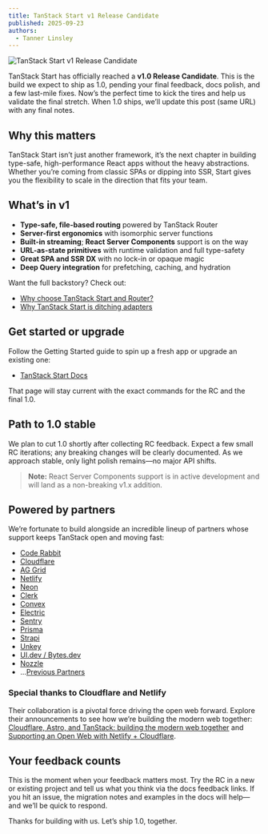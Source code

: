 ```yaml
---
title: TanStack Start v1 Release Candidate
published: 2025-09-23
authors:
  - Tanner Linsley
---
```


![TanStack Start v1 Release Candidate](/blog-assets/announcing-tanstack-start-v1/header.png)

TanStack Start has officially reached a **v1.0 Release Candidate**. This is the build we expect to ship as 1.0, pending your final feedback, docs polish, and a few last-mile fixes. Now’s the perfect time to kick the tires and help us validate the final stretch. When 1.0 ships, we’ll update this post (same URL) with any final notes.

## Why this matters

TanStack Start isn’t just another framework, it’s the next chapter in building type-safe, high-performance React apps without the heavy abstractions. Whether you’re coming from classic SPAs or dipping into SSR, Start gives you the flexibility to scale in the direction that fits your team.

## What’s in v1

- **Type-safe, file-based routing** powered by TanStack Router
- **Server-first ergonomics** with isomorphic server functions
- **Built-in streaming**; **React Server Components** support is on the way
- **URL-as-state primitives** with runtime validation and full type-safety
- **Great SPA and SSR DX** with no lock-in or opaque magic
- **Deep Query integration** for prefetching, caching, and hydration

Want the full backstory? Check out:

- [Why choose TanStack Start and Router?](/blog/why-tanstack-start-and-router)
- [Why TanStack Start is ditching adapters](/blog/why-tanstack-start-is-ditching-adapters)

## Get started or upgrade

Follow the Getting Started guide to spin up a fresh app or upgrade an existing one:

- [TanStack Start Docs](/start)

That page will stay current with the exact commands for the RC and the final 1.0.

## Path to 1.0 stable

We plan to cut 1.0 shortly after collecting RC feedback. Expect a few small RC iterations; any breaking changes will be clearly documented. As we approach stable, only light polish remains—no major API shifts.

> **Note:** React Server Components support is in active development and will land as a non-breaking v1.x addition.

## Powered by partners

We’re fortunate to build alongside an incredible lineup of partners whose support keeps TanStack open and moving fast:

- [Code Rabbit](https://coderabbit.link/tanstack?utm_source=tanstack&via=tanstack)
- [Cloudflare](https://www.cloudflare.com?utm_source=tanstack)
- [AG Grid](https://ag-grid.com/react-data-grid/?utm_source=reacttable&utm_campaign=githubreacttable)
- [Netlify](https://netlify.com?utm_source=tanstack)
- [Neon](https://neon.tech?utm_source=tanstack)
- [Clerk](https://go.clerk.com/wOwHtuJ)
- [Convex](https://convex.dev?utm_source=tanstack)
- [Electric](https://electric-sql.com)
- [Sentry](https://sentry.io?utm_source=tanstack)
- [Prisma](https://www.prisma.io/?utm_source=tanstack&via=tanstack)
- [Strapi](https://strapi.link/tanstack-start)
- [Unkey](https://www.unkey.com/?utm_source=tanstack)
- [UI.dev / Bytes.dev](https://bytes.dev?utm_source-tanstack&utm_campaign=tanstack)
- [Nozzle](https://nozzle.io/?utm_source=tanstack&utm_campaign=tanstack)
- ...[Previous Partners](https://tanstack.com/partners?status=inactive)

### Special thanks to Cloudflare and Netlify

Their collaboration is a pivotal force driving the open web forward. Explore their announcements to see how we’re building the modern web together: [Cloudflare, Astro, and TanStack: building the modern web together](https://blog.cloudflare.com/cloudflare-astro-tanstack) and [Supporting an Open Web with Netlify + Cloudflare](https://www.netlify.com/blog/supporting-an-open-web-with-netlify-cloudflare/).

## Your feedback counts

This is the moment when your feedback matters most. Try the RC in a new or existing project and tell us what you think via the docs feedback links. If you hit an issue, the migration notes and examples in the docs will help—and we’ll be quick to respond.

Thanks for building with us. Let’s ship 1.0, together.
